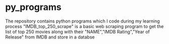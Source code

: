 # py_programs
The repository contains python programs which I code during my learning process
"IMDB_top_250_scrape" is a basic web scraping program to get the list of top 250 movies along with their "NAME","IMDB Rating","Year of Release"  from IMDB and store in a databse
